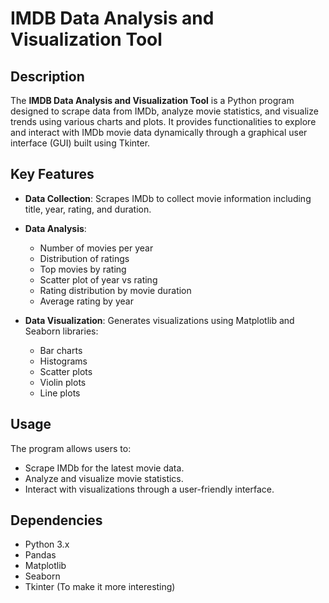 # IMDB Data Analysis and Visualization Tool

## Description

The **IMDB Data Analysis and Visualization Tool** is a Python program designed to scrape data from IMDb, analyze movie statistics, and visualize trends using various charts and plots. It provides functionalities to explore and interact with IMDb movie data dynamically through a graphical user interface (GUI) built using Tkinter.

## Key Features

- **Data Collection**: Scrapes IMDb to collect movie information including title, year, rating, and duration.
  
- **Data Analysis**:
  - Number of movies per year
  - Distribution of ratings
  - Top movies by rating
  - Scatter plot of year vs rating
  - Rating distribution by movie duration
  - Average rating by year
  
- **Data Visualization**: Generates visualizations using Matplotlib and Seaborn libraries:
  - Bar charts
  - Histograms
  - Scatter plots
  - Violin plots
  - Line plots
  

## Usage

The program allows users to:
- Scrape IMDb for the latest movie data.
- Analyze and visualize movie statistics.
- Interact with visualizations through a user-friendly interface.

## Dependencies

- Python 3.x
- Pandas
- Matplotlib
- Seaborn
- Tkinter (To make it more interesting)
